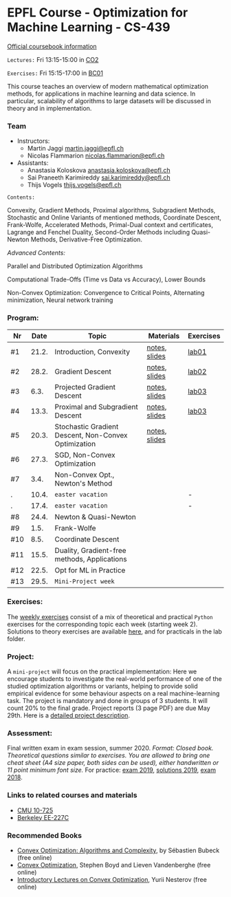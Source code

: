 # EPFL Course - Optimization for Machine Learning - CS-439

[Official coursebook information](http://edu.epfl.ch/coursebook/en/optimization-for-machine-learning-CS-439)

`Lectures:` Fri 13:15-15:00 in [CO2](https://plan.epfl.ch/?room=CO2)

`Exercises:` Fri 15:15-17:00 in [BC01](https://plan.epfl.ch/?room==BC%2001)

This course teaches an overview of modern mathematical optimization methods, for applications in machine learning and data science. In particular, scalability of algorithms to large datasets will be discussed in theory and in implementation.

### Team
 - Instructors: 
   - Martin Jaggi [martin.jaggi@epfl.ch](mailto:martin.jaggi@epfl.ch)
   - Nicolas Flammarion [nicolas.flammarion@epfl.ch](mailto:nicolas.flammarion@epfl.ch)
 - Assistants:
   - Anastasia Koloskova [anastasia.koloskova@epfl.ch](mailto:anastasia.koloskova@epfl.ch)
   - Sai Praneeth Karimireddy [sai.karimireddy@epfl.ch](mailto:prakhar.gupta@epfl.ch)
   - Thijs Vogels [thijs.vogels@epfl.ch](mailto:thijs.vogels@epfl.ch)

`Contents:`

Convexity, Gradient Methods, Proximal algorithms, Subgradient Methods, Stochastic and Online Variants of mentioned methods, Coordinate Descent, Frank-Wolfe, Accelerated Methods, Primal-Dual context and certificates, Lagrange and Fenchel Duality, Second-Order Methods including Quasi-Newton Methods, Derivative-Free Optimization.

*Advanced Contents:*

Parallel and Distributed Optimization Algorithms

Computational Trade-Offs (Time vs Data vs Accuracy), Lower Bounds

Non-Convex Optimization: Convergence to Critical Points, Alternating minimization, Neural network training

### Program:
Nr | Date | Topic | Materials | Exercises
--- | --- | --- | --- | ---
#1 | 21.2. | Introduction, Convexity | [notes](../../raw/master/lecture_notes/lecture-notes.pdf), [slides](../../raw/master/slides/lecture01.pdf)| [lab01](../../tree/master/labs/ex01/)
#2 | 28.2. | Gradient Descent | [notes](../../raw/master/lecture_notes/lecture-notes.pdf), [slides](../../raw/master/slides/lecture02.pdf)| [lab02](../../tree/master/labs/ex02/)
#3 |  6.3. | Projected Gradient Descent | [notes](../../raw/master/lecture_notes/lecture-notes.pdf), [slides](../../raw/master/slides/lecture03.pdf)| [lab03](../../tree/master/labs/ex03/)
#4 | 13.3. | Proximal and Subgradient Descent | [notes](../../raw/master/lecture_notes/lecture-notes.pdf), [slides](../../raw/master/slides/lecture04.pdf)| [lab03](../../tree/master/labs/ex04/)
#5 | 20.3. | Stochastic Gradient Descent, Non-Convex Optimization | [notes](../../raw/master/lecture_notes/lecture-notes.pdf), [slides](../../raw/master/slides/lecture05.pdf)| 
#6 | 27.3. | SGD, Non-Convex Optimization | 
#7 |  3.4. | Non-Convex Opt., Newton's Method | 
. | 10.4. | `easter vacation` | | -
. | 17.4. | `easter vacation` | | -
#8 | 24.4. | Newton & Quasi-Newton | 
#9 |  1.5. | Frank-Wolfe | 
#10 | 8.5. | Coordinate Descent | 
#11 | 15.5. | Duality, Gradient-free methods, Applications | 
#12 | 22.5. | Opt for ML in Practice | 
#13 | 29.5. | `Mini-Project week` | | 

### Exercises:
The [weekly exercises](../../tree/master/labs/) consist of a mix of theoretical and practical `Python` exercises for the corresponding topic each week (starting week 2). Solutions to theory exercises are available [here](../../tree/master/lecture_notes), and for practicals in the lab folder.

### Project:
A `mini-project` will focus on the practical implementation: Here we encourage students to investigate the real-world performance of one of the studied optimization algorithms or variants, helping to provide solid empirical evidence for some behaviour aspects on a real machine-learning task. The project is mandatory and done in groups of 3 students. It will count 20% to the final grade. Project reports (3 page PDF) are due May 29th. Here is a [detailed project description](../../raw/master/labs/mini-project/miniproject_description.pdf).

### Assessment:
Final written exam in exam session, summer 2020. _Format: Closed book. Theoretical questions similar to exercises. You are allowed to bring one cheat sheet (A4 size paper, both sides can be used), either handwritten or 11 point minimum font size._
For practice: [exam 2019](../../raw/master/exams/exam2019.pdf), [solutions 2019](../../raw/master/exams/exam2019solutions.pdf), [exam 2018](../../raw/master/exams/exam2018.pdf).

### Links to related courses and materials 
 - [CMU 10-725](https://www.stat.cmu.edu/~ryantibs/convexopt-F18/)
 - [Berkeley EE-227C](https://ee227c.github.io/)
 
### Recommended Books
 - [Convex Optimization: Algorithms and Complexity](https://arxiv.org/pdf/1405.4980.pdf), by Sébastien Bubeck (free online)
 - [Convex Optimization](http://stanford.edu/~boyd/cvxbook/), Stephen Boyd and Lieven Vandenberghe (free online)
 - [Introductory Lectures on Convex Optimization](http://citeseerx.ist.psu.edu/viewdoc/download?doi=10.1.1.693.855&rep=rep1&type=pdf), Yurii Nesterov (free online)
